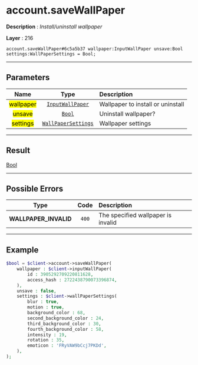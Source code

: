 # account.saveWallPaper

**Description** : *Install/uninstall wallpaper*

**Layer** : 216

```tl
account.saveWallPaper#6c5a5b37 wallpaper:InputWallPaper unsave:Bool settings:WallPaperSettings = Bool;
```

---

## Parameters

| Name | Type | Description |
| :---: | :---: | :--- |
| <mark>wallpaper</mark> | [`InputWallPaper`](type/InputWallPaper) | Wallpaper to install or uninstall |
| <mark>unsave</mark> | [`Bool`](type/Bool) | Uninstall wallpaper? |
| <mark>settings</mark> | [`WallPaperSettings`](type/WallPaperSettings) | Wallpaper settings |

---

## Result

[Bool](type/Bool)

---

## Possible Errors

| Type | Code | Description |
| :---: | :---: | :--- |
| **WALLPAPER_INVALID** | `400` | The specified wallpaper is invalid |

---

## Example

```php
$bool = $client->account->saveWallPaper(
	wallpaper : $client->inputWallPaper(
		id : 3905292709220811628,
		access_hash : 2722438790073396874,
	),
	unsave : false,
	settings : $client->wallPaperSettings(
		blur : true,
		motion : true,
		background_color : 68,
		second_background_color : 24,
		third_background_color : 30,
		fourth_background_color : 58,
		intensity : 19,
		rotation : 35,
		emoticon : 'FRyVAW9bCcj7PKDd',
	),
);
```